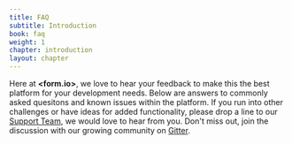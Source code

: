 ```yaml
---
title: FAQ
subtitle: Introduction
book: faq
weight: 1
chapter: introduction
layout: chapter
---
```

Here at **&lt;<span class="text-primary">form</span>.<span class="text-secondary">io</span>&gt;**, we love to hear your feedback to make this the best platform for your development needs. Below are answers to commonly asked quesitons and known issues within the platform. If you run into other challenges or have ideas for added functionality, please drop a line to our [Support Team](https://help.form.io/support/), we would love to hear from you. Don't miss out, join the discussion with our growing community on [Gitter](https://gitter.im/formio/formio).
